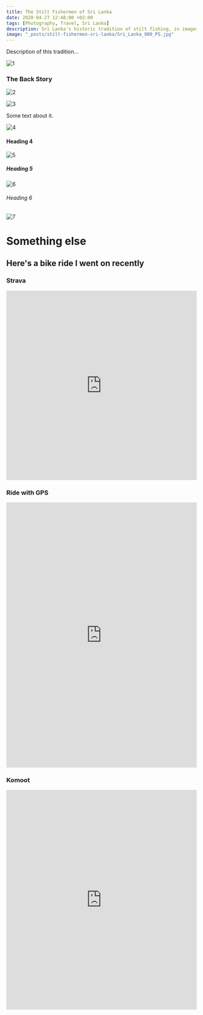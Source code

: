 ```yaml
---
title: The Stilt Fishermen of Sri Lanka
date: 2020-04-27 12:48:00 +02:00
tags: [Photography, Travel, Sri Lanka]
description: Sri Lanka's historic tradition of stilt fishing, in images
image: "_posts/stilt-fishermen-sri-lanka/Sri_Lanka_900_PS.jpg"
---
```


Description of this tradition...

![1](../../assets/img/portfolio/[2018-03-01]-Sri_Lanka/stilt_fishermen/Sri_Lanka_748_PS.jpg)

### The Back Story

![2](../../assets/img/portfolio/[2018-03-01]-Sri_Lanka/stilt_fishermen/Sri_Lanka_781_PS.jpg)

![3](../../assets/img/portfolio/[2018-03-01]-Sri_Lanka/stilt_fishermen/Sri_Lanka_784_PS.jpg)

Some text about it.

![4](../../assets/img/portfolio/[2018-03-01]-Sri_Lanka/stilt_fishermen/Sri_Lanka_800_PS.jpg)

#### Heading 4

![5](../../assets/img/portfolio/[2018-03-01]-Sri_Lanka/stilt_fishermen/Sri_Lanka_801_PS.jpg)

##### Heading 5

![6](../../assets/img/portfolio/[2018-03-01]-Sri_Lanka/stilt_fishermen/Sri_Lanka_807_PS.jpg)

###### Heading 6

![7](../../assets/img/portfolio/[2018-03-01]-Sri_Lanka/stilt_fishermen/Sri_Lanka_900_PS.jpg)

# Something else

## Here's a bike ride I went on recently

### Strava

<iframe height='500' width='100%' frameborder='0' allowtransparency='true' scrolling='yes' src='https://www.strava.com/activities/3350453996/embed/cf714a05591b5199c99052676a2afb4726757914'></iframe>

### Ride with GPS

<iframe src="https://ridewithgps.com/embeds?type=trip&id=47569877&title=Earth%20Day%20Run&metricUnits=true&sampleGraph=true" style="width: 1px; min-width: 100%; height: 700px; border: none;" scrolling="no"></iframe>

### Komoot

<iframe src="https://www.komoot.com/tour/166997742/embed?profile=1&gallery=1" width="100%" height="580" frameborder="0" scrolling="yes"></iframe>

